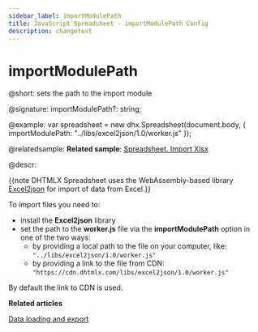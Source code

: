 ```yaml
---
sidebar_label: importModulePath
title: JavaScript Spreadsheet - importModulePath Config
description: changetext
---
```


# importModulePath

@short: sets the path to the import module

@signature: importModulePath?: string;

@example:
var spreadsheet = new dhx.Spreadsheet(document.body, {
    importModulePath: "../libs/excel2json/1.0/worker.js"
});

@relatedsample:
**Related sample**: [Spreadsheet. Import Xlsx](https://snippet.dhtmlx.com/cqlpy828)

@descr:

{{note DHTMLX Spreadsheet uses the WebAssembly-based library [Excel2json](https://github.com/DHTMLX/excel2json) for import of data from Excel.}}

To import files you need to:

- install the **Excel2json** library
- set the path to the **worker.js** file via the **importModulePath** option in one of the two ways:
  - by providing a local path to the file on your computer, like: `"../libs/excel2json/1.0/worker.js"`
  - by providing a link to the file from CDN: `"https://cdn.dhtmlx.com/libs/excel2json/1.0/worker.js"`

By default the link to CDN is used.

**Related articles**

[Data loading and export](loading_data.md#loading-excel-file-xlsx)
